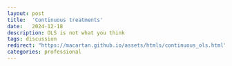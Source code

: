 ```yaml
---
layout: post
title:  'Continuous treatments'
date:   2024-12-18
description: OLS is not what you think
tags: discussion
redirect: "https://macartan.github.io/assets/htmls/continuous_ols.html"
categories: professional
---
```

